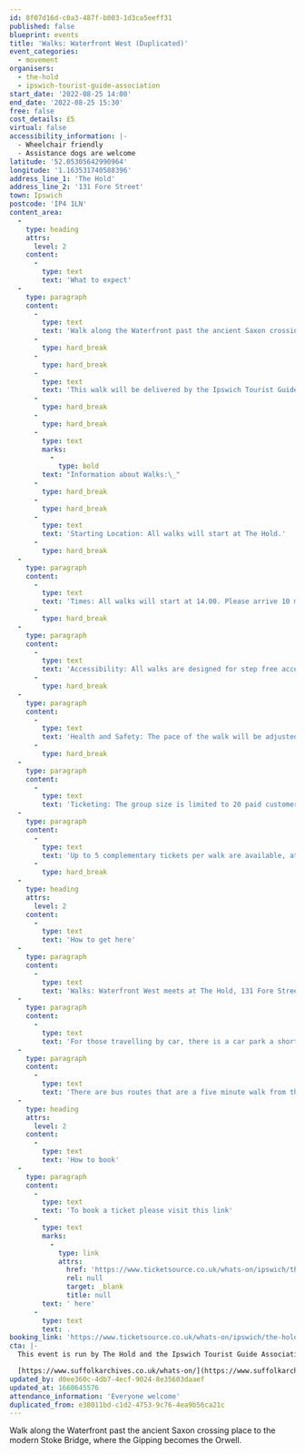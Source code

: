 ```yaml
---
id: 8f07d16d-c0a3-487f-b003-1d3ca5eeff31
published: false
blueprint: events
title: 'Walks: Waterfront West (Duplicated)'
event_categories:
  - movement
organisers:
  - the-hold
  - ipswich-tourist-guide-association
start_date: '2022-08-25 14:00'
end_date: '2022-08-25 15:30'
free: false
cost_details: £5
virtual: false
accessibility_information: |-
  - Wheelchair friendly
  - Assistance dogs are welcome
latitude: '52.05305642990964'
longitude: '1.163531740588396'
address_line_1: 'The Hold'
address_line_2: '131 Fore Street'
town: Ipswich
postcode: 'IP4 1LN'
content_area:
  -
    type: heading
    attrs:
      level: 2
    content:
      -
        type: text
        text: 'What to expect'
  -
    type: paragraph
    content:
      -
        type: text
        text: 'Walk along the Waterfront past the ancient Saxon crossing place to the modern Stoke Bridge, where the Gipping becomes the Orwell. The walk will also visit The Jerwood Dance house and a redundant medieval church restored with the help of a multi- million pound Heritage Lottery Grant.'
      -
        type: hard_break
      -
        type: hard_break
      -
        type: text
        text: 'This walk will be delivered by the Ipswich Tourist Guide Association'
      -
        type: hard_break
      -
        type: hard_break
      -
        type: text
        marks:
          -
            type: bold
        text: "Information about Walks:\_"
      -
        type: hard_break
      -
        type: hard_break
      -
        type: text
        text: 'Starting Location: All walks will start at The Hold.'
      -
        type: hard_break
  -
    type: paragraph
    content:
      -
        type: text
        text: 'Times: All walks will start at 14.00. Please arrive 10 minuets early for registration. The duration of all walks is approximately 90 minutes, unless otherwise arranged.'
      -
        type: hard_break
  -
    type: paragraph
    content:
      -
        type: text
        text: 'Accessibility: All walks are designed for step free access. Assistance dogs are welcome. Other dogs cannot be accommodated.'
      -
        type: hard_break
  -
    type: paragraph
    content:
      -
        type: text
        text: 'Health and Safety: The pace of the walk will be adjusted for the comfort of all and the walk will commence with a short health and safety briefing.'
      -
        type: hard_break
  -
    type: paragraph
    content:
      -
        type: text
        text: 'Ticketing: The group size is limited to 20 paid customers. Children under the age of 12 are free. '
  -
    type: paragraph
    content:
      -
        type: text
        text: 'Up to 5 complementary tickets per walk are available, at the discretion of ITGA and can include children under the age of 12.'
      -
        type: hard_break
  -
    type: heading
    attrs:
      level: 2
    content:
      -
        type: text
        text: 'How to get here'
  -
    type: paragraph
    content:
      -
        type: text
        text: 'Walks: Waterfront West meets at The Hold, 131 Fore Street, Ipswich.'
  -
    type: paragraph
    content:
      -
        type: text
        text: 'For those travelling by car, there is a car park a short walk from the venue next to the student halls.'
  -
    type: paragraph
    content:
      -
        type: text
        text: 'There are bus routes that are a five minute walk from the venue.'
  -
    type: heading
    attrs:
      level: 2
    content:
      -
        type: text
        text: 'How to book'
  -
    type: paragraph
    content:
      -
        type: text
        text: 'To book a ticket please visit this link'
      -
        type: text
        marks:
          -
            type: link
            attrs:
              href: 'https://www.ticketsource.co.uk/whats-on/ipswich/the-hold/walks-waterfront-west/2022-06-16/14:00/t-zeekyp'
              rel: null
              target: _blank
              title: null
        text: ' here'
      -
        type: text
        text: .
booking_link: 'https://www.ticketsource.co.uk/whats-on/ipswich/the-hold/walks-waterfront-west/2022-06-16/14:00/t-zeekyp'
cta: |-
  This event is run by The Hold and the Ipswich Tourist Guide Association. for more information please get in touch via:

  [https://www.suffolkarchives.co.uk/whats-on/](https://www.suffolkarchives.co.uk/whats-on/)
updated_by: d0ee360c-4db7-4ecf-9024-8e35603daaef
updated_at: 1660645576
attendance_information: 'Everyone welcome'
duplicated_from: e38011bd-c1d2-4753-9c76-4ea9b56ca21c
---
```

Walk along the Waterfront past the ancient Saxon crossing place to the modern Stoke Bridge, where the Gipping becomes the Orwell.